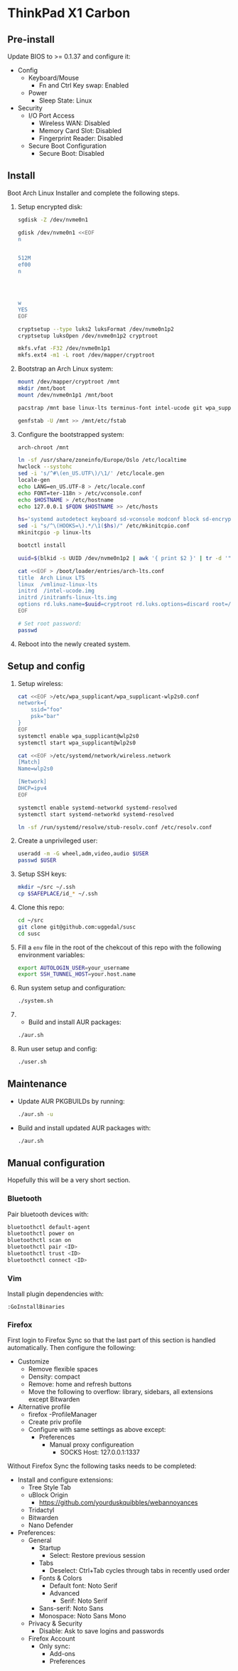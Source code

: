 ThinkPad X1 Carbon
==================

Pre-install
-----------

Update BIOS to >= 0.1.37 and configure it:

- Config
  - Keyboard/Mouse
    - Fn and Ctrl Key swap: Enabled
  - Power
    - Sleep State: Linux
- Security
  - I/O Port Access
    - Wireless WAN: Disabled
    - Memory Card Slot: Disabled
    - Fingerprint Reader: Disabled
  - Secure Boot Configuration
    - Secure Boot: Disabled

Install
-------

Boot Arch Linux Installer and complete the following steps.

1. Setup encrypted disk:

    ```sh
    sgdisk -Z /dev/nvme0n1

    gdisk /dev/nvme0n1 <<EOF
    n


    512M
    ef00
    n




    w
    YES
    EOF

    cryptsetup --type luks2 luksFormat /dev/nvme0n1p2
    cryptsetup luksOpen /dev/nvme0n1p2 cryptroot

    mkfs.vfat -F32 /dev/nvme0n1p1
    mkfs.ext4 -m1 -L root /dev/mapper/cryptroot
    ```

2. Bootstrap an Arch Linux system:

    ```sh
    mount /dev/mapper/cryptroot /mnt
    mkdir /mnt/boot
    mount /dev/nvme0n1p1 /mnt/boot

    pacstrap /mnt base linux-lts terminus-font intel-ucode git wpa_supplicant

    genfstab -U /mnt >> /mnt/etc/fstab
    ```

3. Configure the bootstrapped system:

    ```sh
    arch-chroot /mnt

    ln -sf /usr/share/zoneinfo/Europe/Oslo /etc/localtime
    hwclock --systohc
    sed -i 's/^#\(en_US.UTF\)/\1/' /etc/locale.gen
    locale-gen
    echo LANG=en_US.UTF-8 > /etc/locale.conf
    echo FONT=ter-118n > /etc/vconsole.conf
    echo $HOSTNAME > /etc/hostname
    echo 127.0.0.1 $FQDN $HOSTNAME >> /etc/hosts

    hs='systemd autodetect keyboard sd-vconsole modconf block sd-encrypt filesystems fsck'
    sed -i "s/^\(HOOKS=\).*/\1($hs)/" /etc/mkinitcpio.conf
    mkinitcpio -p linux-lts

    bootctl install

    uuid=$(blkid -s UUID /dev/nvme0n1p2 | awk '{ print $2 }' | tr -d '"')

    cat <<EOF > /boot/loader/entries/arch-lts.conf
    title  Arch Linux LTS
    linux  /vmlinuz-linux-lts
    initrd  /intel-ucode.img
    initrd /initramfs-linux-lts.img
    options rd.luks.name=$uuid=cryptroot rd.luks.options=discard root=/dev/mapper/cryptroot rw quiet
    EOF

    # Set root password:
    passwd
    ```

4. Reboot into the newly created system.

Setup and config
----------------

1. Setup wireless:

    ```sh
    cat <<EOF >/etc/wpa_supplicant/wpa_supplicant-wlp2s0.conf
    network={
        ssid="foo"
        psk="bar"
    }
    EOF
    systemctl enable wpa_supplicant@wlp2s0
    systemctl start wpa_supplicant@wlp2s0

    cat <<EOF >/etc/systemd/network/wireless.network
    [Match]
    Name=wlp2s0

    [Network]
    DHCP=ipv4
    EOF

    systemctl enable systemd-networkd systemd-resolved
    systemctl start systemd-networkd systemd-resolved

    ln -sf /run/systemd/resolve/stub-resolv.conf /etc/resolv.conf
    ```

2. Create a unprivileged user:

    ```sh
    useradd -m -G wheel,adm,video,audio $USER
    passwd $USER
    ```

3. Setup SSH keys:

    ```sh
    mkdir ~/src ~/.ssh
    cp $SAFEPLACE/id_* ~/.ssh
    ```

4. Clone this repo:

    ```sh
    cd ~/src
    git clone git@github.com:uggedal/susc
    cd susc
    ```

5. Fill a `env` file in the root of the chekcout of this repo
with the following environment variables:

    ```sh
    export AUTOLOGIN_USER=your_username
    export SSH_TUNNEL_HOST=your.host.name
    ```

6. Run system setup and configuration:

    ```sh
    ./system.sh
    ```

7. * Build and install AUR packages:

    ```sh
    ./aur.sh
    ```

8. Run user setup and config:

    ```sh
    ./user.sh
    ```


Maintenance
-----------

* Update AUR PKGBUILDs by running:

    ```sh
    ./aur.sh -u
    ```

* Build and install updated AUR packages with:

    ```sh
    ./aur.sh
    ```

Manual configuration
--------------------

Hopefully this will be a very short section.

### Bluetooth

Pair bluetooth devices with:

```sh
bluetoothctl default-agent
bluetoothctl power on
bluetoothctl scan on
bluetoothctl pair <ID>
bluetoothctl trust <ID>
bluetoothctl connect <ID>
```

### Vim

Install plugin dependencies with:

```vim
:GoInstallBinaries
```

### Firefox

First login to Firefox Sync so that the last part of this
section is handled automatically. Then configure the following:

- Customize
  - Remove flexible spaces
  - Density: compact
  - Remove: home and refresh buttons
  - Move the following to overflow: library, sidebars, all extensions
    except Bitwarden
- Alternative profile
  - firefox -ProfileManager
  - Create priv profile
  - Configure with same settings as above except:
    - Preferences
      - Manual proxy configureation
        - SOCKS Host: 127.0.0.1:1337

Without Firefox Sync the following tasks needs to be completed:

- Install and configure extensions:
  - Tree Style Tab
  - uBlock Origin
    - https://github.com/yourduskquibbles/webannoyances
  - Tridactyl
  - Bitwarden
  - Nano Defender
- Preferences:
  - General
    - Startup
      - Select: Restore previous session
    - Tabs
      - Deselect: Ctrl+Tab cycles through tabs in recently used order
    - Fonts & Colors
      - Default font: Noto Serif
      - Advanced
        - Serif: Noto Serif
	- Sans-serif: Noto Sans
	- Monospace: Noto Sans Mono
  - Privacy & Security
    - Disable: Ask to save logins and passwords
  - Firefox Account
    - Only sync:
      - Add-ons
      - Preferences
